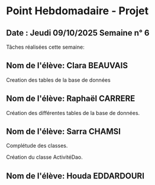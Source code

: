 # Point Hebdomadaire - Projet

## Date : Jeudi 09/10/2025 Semaine n° 6

Tâches réalisées cette semaine: 

## Nom de l'élève: Clara BEAUVAIS
Creation des tables de la base de données 

## Nom de l'élève: Raphaël CARRERE

Création des différentes tables de la base de données. 

## Nom de l'élève: Sarra CHAMSI
Complétude des classes.

Création du classe ActivitéDao.

## Nom de l'élève: Houda EDDARDOURI








